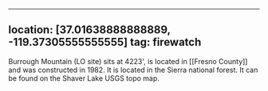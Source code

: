 
---
location: [37.01638888888889, -119.37305555555555]
tag: firewatch
---

Burrough Mountain (LO site) sits at 4223', is located in [[Fresno County]] and was constructed in 1982. It is located in the Sierra national forest. It can be found on the Shaver Lake USGS topo map.
